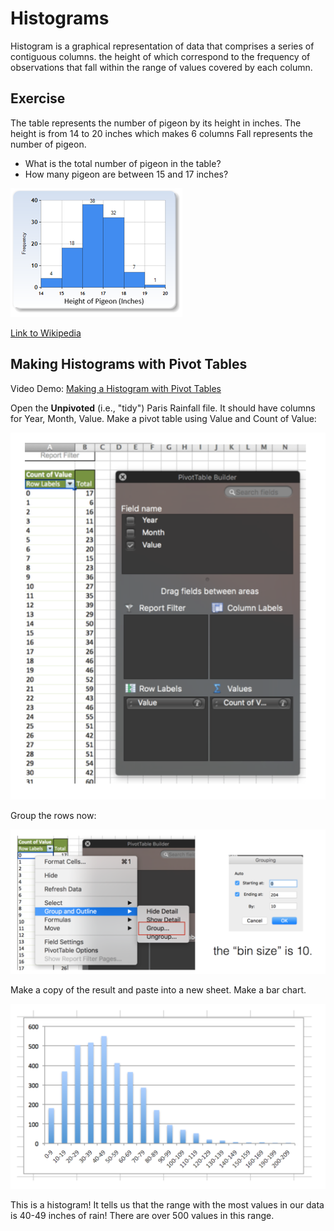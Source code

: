 # Histograms

Histogram is a graphical representation of data that comprises a series of contiguous columns. the height of which correspond to the frequency of observations that fall within the range of values covered by each column.

## Exercise
The table represents the number of pigeon by its height in inches. 
The height is from 14 to 20 inches which makes 6 columns 
Fall represents the number of pigeon.

* What is the total number of pigeon in the table?
* How many pigeon are between 15 and 17 inches?

<img src="images/pivot ar23.png">

[Link to Wikipedia](https://en.wikipedia.org/wiki/Histogram)

## Making Histograms with Pivot Tables

Video Demo: [Making a Histogram with Pivot Tables](https://youtu.be/0zQ-xQ8_Yro)

Open the **Unpivoted** (i.e., "tidy") Paris Rainfall file. It should have columns for Year, Month, Value.  Make a pivot table using Value and Count of Value:

<img src="images/pivot ar24.png">

Group the rows now:

<img src="images/pivot ar25.png">

Make a copy of the result and paste into a new sheet.  Make a bar chart.

<img src="images/pivot ar26.png">

This is a histogram!  It tells us that the range with the most values in our data is 40-49 inches of rain!  There are over 500 values in this range.

 
